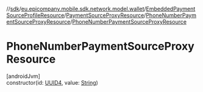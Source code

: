 //[sdk](../../../../../index.md)/[eu.epicompany.mobile.sdk.network.model.wallet](../../../index.md)/[EmbeddedPaymentSourceProfileResource](../../index.md)/[PaymentSourceProxyResource](../index.md)/[PhoneNumberPaymentSourceProxyResource](index.md)/[PhoneNumberPaymentSourceProxyResource](-phone-number-payment-source-proxy-resource.md)

# PhoneNumberPaymentSourceProxyResource

[androidJvm]\
constructor(id: [UUID4](../../../../eu.epicompany.mobile.android.datatypes/index.md#229649042%2FClasslikes%2F462465411), value: [String](https://kotlinlang.org/api/latest/jvm/stdlib/kotlin/-string/index.html))
